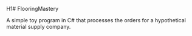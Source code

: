 H1# FlooringMastery

A simple toy program in C# that processes the orders for a hypothetical material supply company.
